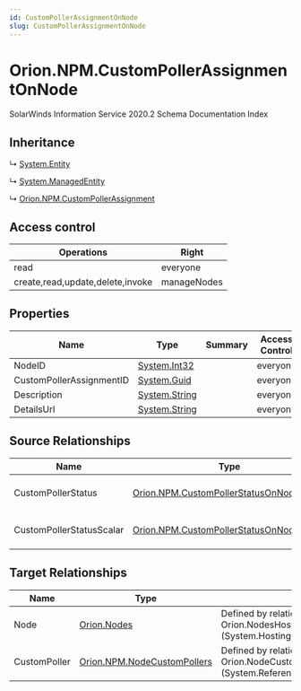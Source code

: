 ```yaml
---
id: CustomPollerAssignmentOnNode
slug: CustomPollerAssignmentOnNode
---
```


# Orion.NPM.CustomPollerAssignmentOnNode

SolarWinds Information Service 2020.2 Schema Documentation Index

## Inheritance

↳ [System.Entity](./../System/Entity)

↳ [System.ManagedEntity](./../System/ManagedEntity)

↳ [Orion.NPM.CustomPollerAssignment](./../Orion.NPM/CustomPollerAssignment)

## Access control

| Operations | Right |
| ------ | ------ |
| read | everyone |
| create,read,update,delete,invoke | manageNodes |

## Properties

| Name | Type | Summary | Access Control |
| ------ | ------ | ------ | ------ |
| NodeID | [System.Int32](https://docs.microsoft.com/en-us/dotnet/api/system.int32) |  | everyone |
| CustomPollerAssignmentID | [System.Guid](https://docs.microsoft.com/en-us/dotnet/api/system.guid) |  | everyone |
| Description | [System.String](https://docs.microsoft.com/en-us/dotnet/api/system.string) |  | everyone |
| DetailsUrl | [System.String](https://docs.microsoft.com/en-us/dotnet/api/system.string) |  | everyone |

## Source Relationships

| Name | Type | Notes |
| ------ | ------ | ------ |
| CustomPollerStatus | [Orion.NPM.CustomPollerStatusOnNode](./../Orion.NPM/CustomPollerStatusOnNode) | Defined by relationship Orion.CustomPollerAssignmentOnNodeHostsCustomPollerStatusOnNode (System.Hosting) |
| CustomPollerStatusScalar | [Orion.NPM.CustomPollerStatusOnNodeScalar](./../Orion.NPM/CustomPollerStatusOnNodeScalar) | Defined by relationship Orion.CustomPollerAssignmentOnNodeHostsCustomPollerStatusOnNodeScalar (System.Reference) |

## Target Relationships

| Name | Type | Notes |
| ------ | ------ | ------ |
| Node | [Orion.Nodes](./../Orion/Nodes) | Defined by relationship Orion.NodesHostsCustomPollerAssignmentOnNode (System.Hosting) |
| CustomPoller | [Orion.NPM.NodeCustomPollers](./../Orion.NPM/NodeCustomPollers) | Defined by relationship Orion.NodeCustomPollerReferencesCustomPollerAssignmentOnNode (System.Reference) |

